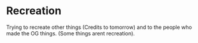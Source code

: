 # Recreation
Trying to recreate other things (Credits to tomorrow) and to the people who made the OG things. (Some things arent recreation).
